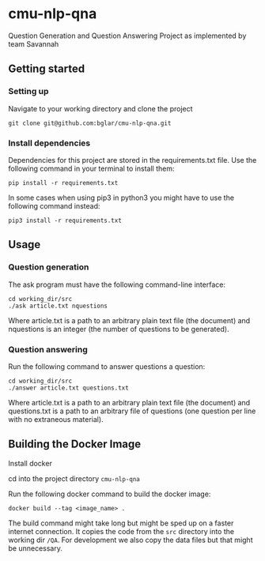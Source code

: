 # cmu-nlp-qna
Question Generation and Question Answering Project as implemented by team Savannah

## Getting started

### Setting up

Navigate to your working directory and clone the project

    git clone git@github.com:bglar/cmu-nlp-qna.git

### Install dependencies

Dependencies for this project are stored in the requirements.txt file. 
Use the following command in your terminal to install them:

    pip install -r requirements.txt

In some cases when using pip3 in python3 you might have to use the following command instead:

    pip3 install -r requirements.txt


## Usage

### Question generation

The ask program must have the following command-line interface:

    cd working_dir/src
    ./ask article.txt nquestions

Where article.txt is a path to an arbitrary plain text file (the document) and nquestions is an 
integer (the number of questions to be generated).

### Question answering

Run the following command to answer questions a question:

    cd working_dir/src
    ./answer article.txt questions.txt

Where article.txt is a path to an arbitrary plain text file (the document) and questions.txt is a path 
to an arbitrary file of questions (one question per line with no extraneous material).


## Building the Docker Image

Install docker

cd into the project directory `cmu-nlp-qna`

Run the following docker command to build the docker image:

    docker build --tag <image_name> .

The build command might take long but might be sped up on a faster internet connection.
It copies the code from the `src` directory into the working dir `/QA`. For development we also copy the data files but that might be unnecessary.
